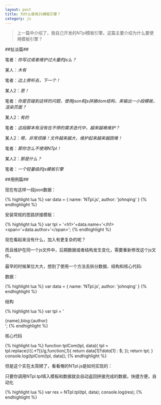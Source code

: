 ```yaml
---
layout: post
title: 为什么使用JS模板引擎？
category: js
---
```


> 上一篇中介绍了，我自己开发的NTpl模板引擎。这篇主要介绍为什么要使用模板引擎？

##扯淡篇##

笔者：*你写过或者维护过大量的js么？*

某人：*木有*

笔者：*边上旁听去，下一个！*

某人2：*恩！*

笔者：*你是否碰到这样的问题，使用json和js拼接dom结构，来输出一小段模板，渲染页面？*

某人2：*有的*

笔者：*这段脚本有没有在不停的需求迭代中，越来越难维护？*

某人2：*嗯，非常烦躁！文件越来越大，维护起来越来越困难！*

笔者：*那你怎么不使用NTpl！*

某人2：*那是什么？*

笔者：*一个轻量级的js模板引擎*

##用例篇##

现在有这样一段json数据：

{% highlight lua %}
var data = {
    name: 'NTpl.js',
    author: 'johnqing'
}
{% endhighlight %}

安装常规的思路拼接模板：

{% highlight lua %}
var tpl = '&lt;h1&gt;'+data.name+'&lt;/h1&gt;&lt;span&gt;'+data.author+'&lt;/span&gt;';
{% endhighlight %}

现在看起来没有什么，加入有更复杂的呢？

而且维护在同一个js文件中，后期数据或者结构发生变化，需要重新修改这个js文件。

最早的时候某位大大，想到了使用一个方法去拆分数据、结构和核心代码:

数据：

{% highlight lua %}
var data = {
    name: 'NTpl.js',
    author: 'johnqing'
}
{% endhighlight %}

结构

{% highlight lua %}
var tpl = '<div>{name},blog:{author}</div>';
{% endhighlight %}

核心代码

{% highlight lua %}
function tplCom(tpl, data){
    tpl = tpl.replace(/{(.*?)}/g,function($,$1){
        return data[$1] ? data[$1] : $;
    });
    return tpl;
}
console.log(tplCom(tpl, data));
{% endhighlight %}

但是这个实在太简陋了，看看俺的NTpl.js是如何实现的：

只要你调用NTpl.tpl填入模板和数据就会自动返回拼接完成的数据，快捷方便，自动化

{% highlight lua %}
var res = NTpl.tpl(tpl, data);
console.log(res);
{% endhighlight %}

